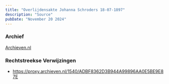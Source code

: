 ```yaml
---
title: "Overlijdensakte Johanna Schroders 18-07-1897"
description: "Source"
pubDate: "November 20 2024"
---
```


### Archief
[Archieven.nl](https://www.archieven.nl/)

### Rechtstreekse Verwijzingen
- https://proxy.archieven.nl/1540/ADBF8362D3B944A99896AA0E5BE9E87E